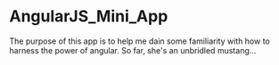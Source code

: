 # AngularJS_Mini_App
The purpose of this app is to help me dain some familiarity with how to harness the power of angular.  So far, she's an unbridled mustang...
